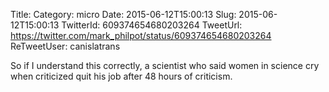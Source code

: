 Title: 
Category: micro
Date: 2015-06-12T15:00:13
Slug: 2015-06-12T15:00:13
TwitterId: 609374654680203264
TweetUrl: https://twitter.com/mark_philpot/status/609374654680203264
ReTweetUser: canislatrans

<i class="fa fa-retweet" aria-hidden="true"></i> So if I understand this correctly, a scientist who said women in science cry when criticized quit his job after 48 hours of criticism.